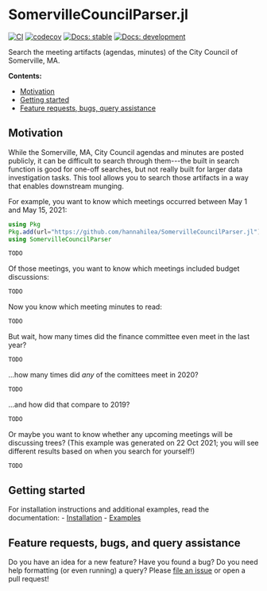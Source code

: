 # SomervilleCouncilParser.jl

[![CI](https://github.com/hannahilea/SomervilleCouncilParser.jl/actions/workflows/CI.yml/badge.svg)](https://github.com/hannahilea/SomervilleCouncilParser.jl/actions/workflows/CI.yml)
[![codecov](https://codecov.io/gh/hannahilea/SomervilleCouncilParser.jl/branch/main/graph/badge.svg?token=MKEJ2K1ONT)](https://codecov.io/gh/hannahilea/SomervilleCouncilParser.jl)
[![Docs: stable](https://img.shields.io/badge/docs-stable-blue.svg)](https://hannahilea.github.io/SomervilleCouncilParser.jl/stable)
[![Docs: development](https://img.shields.io/badge/docs-dev-blue.svg)](https://hannahilea.github.io/SomervilleCouncilParser.jl/dev)

Search the meeting artifacts (agendas, minutes) of the City Council of Somerville, MA.

**Contents:**

- [Motivation](#motivation)
- [Getting started](#getting-started)
- [Feature requests, bugs, query assistance](#feature-requests-bugs-and-query-assistance)

## Motivation
While the Somerville, MA, City Council agendas and minutes are posted publicly, it can be difficult to search through them---the built in search function is good for one-off searches, but not really built for larger data investigation tasks. This tool allows you to search those artifacts in a way that enables downstream munging. 

For example, you want to know which meetings occurred between May 1 and May 15, 2021: 
```julia
using Pkg
Pkg.add(url="https://github.com/hannahilea/SomervilleCouncilParser.jl")
using SomervilleCouncilParser

TODO
```

Of those meetings, you want to know which meetings included budget discussions: 
```julia
TODO
```

Now you know which meeting minutes to read:
```julia
TODO
```

But wait, how many times did the finance committee even meet in the last year?
```julia
TODO
```

...how many times did _any_ of the comittees meet in 2020?
```julia
TODO
```

...and how did that compare to 2019?
```julia
TODO
```

Or maybe you want to know whether any upcoming meetings will be discussing trees? (This example was generated on 22 Oct 2021; you will see different results based on when you search for yourself!)
```julia
TODO
```

## Getting started
For installation instructions and additional examples, read the documentation: 
    - [Installation](#TODO)
    - [Examples](#TODO)

## Feature requests, bugs, and query assistance
Do you have an idea for a new feature? Have you found a bug? Do you need help formatting (or even running) a query? Please [file an issue](https://github.com/hannahilea/SomervilleCouncilParser.jl/issues/new/choose) or open a pull request!
